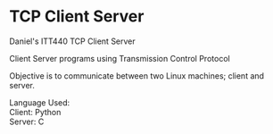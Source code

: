# TCP Client Server
Daniel's ITT440 TCP Client Server

Client Server programs using Transmission Control Protocol

Objective is to communicate between two Linux machines; client and server.

Language Used:\
Client: Python\
Server: C
